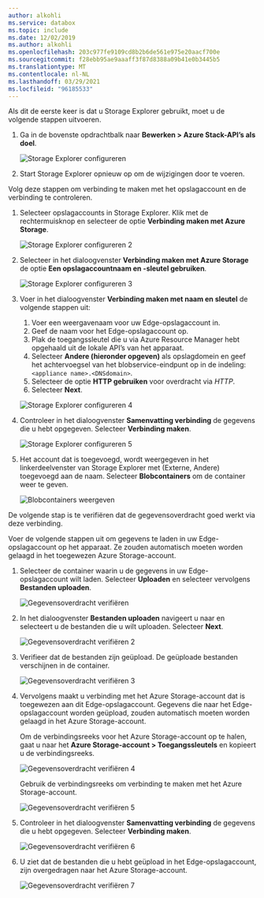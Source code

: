 ```yaml
---
author: alkohli
ms.service: databox
ms.topic: include
ms.date: 12/02/2019
ms.author: alkohli
ms.openlocfilehash: 203c977fe9109cd8b2b6de561e975e20aacf700e
ms.sourcegitcommit: f28ebb95ae9aaaff3f87d8388a09b41e0b3445b5
ms.translationtype: MT
ms.contentlocale: nl-NL
ms.lasthandoff: 03/29/2021
ms.locfileid: "96185533"
---
```

Als dit de eerste keer is dat u Storage Explorer gebruikt, moet u de volgende stappen uitvoeren.

1. Ga in de bovenste opdrachtbalk naar **Bewerken > Azure Stack-API’s als doel**.

    ![Storage Explorer configureren](media/azure-stack-edge-gateway-verify-connection-storage-explorer/connect-with-storage-explorer-1.png)

2. Start Storage Explorer opnieuw op om de wijzigingen door te voeren.


Volg deze stappen om verbinding te maken met het opslagaccount en de verbinding te controleren.

1. Selecteer opslagaccounts in Storage Explorer. Klik met de rechtermuisknop en selecteer de optie **Verbinding maken met Azure Storage**. 

    ![Storage Explorer configureren 2](media/azure-stack-edge-gateway-verify-connection-storage-explorer/connect-with-storage-explorer-2.png)

2. Selecteer in het dialoogvenster **Verbinding maken met Azure Storage** de optie **Een opslagaccountnaam en -sleutel gebruiken**.

    ![Storage Explorer configureren 3](media/azure-stack-edge-gateway-verify-connection-storage-explorer/connect-with-storage-explorer-3.png)

2. Voer in het dialoogvenster **Verbinding maken met naam en sleutel** de volgende stappen uit:

    1. Voer een weergavenaam voor uw Edge-opslagaccount in. 
    2. Geef de naam voor het Edge-opslagaccount op.
    3. Plak de toegangssleutel die u via Azure Resource Manager hebt opgehaald uit de lokale API’s van het apparaat.
    4. Selecteer **Andere (hieronder opgeven)** als opslagdomein en geef het achtervoegsel van het blobservice-eindpunt op in de indeling: `<appliance name>.<DNSdomain>`. 
    5. Selecteer de optie **HTTP gebruiken** voor overdracht via *HTTP*. 
    6. Selecteer **Next**.

    ![Storage Explorer configureren 4](media/azure-stack-edge-gateway-verify-connection-storage-explorer/connect-with-storage-explorer-4.png)    

3. Controleer in het dialoogvenster **Samenvatting verbinding** de gegevens die u hebt opgegeven. Selecteer **Verbinding maken**.

    ![Storage Explorer configureren 5](media/azure-stack-edge-gateway-verify-connection-storage-explorer/connect-with-storage-explorer-5.png)

4. Het account dat is toegevoegd, wordt weergegeven in het linkerdeelvenster van Storage Explorer met (Externe, Andere) toegevoegd aan de naam. Selecteer **Blobcontainers** om de container weer te geven.

    ![Blobcontainers weergeven](media/azure-stack-edge-gateway-verify-connection-storage-explorer/connect-with-storage-explorer-6.png)

De volgende stap is te verifiëren dat de gegevensoverdracht goed werkt via deze verbinding.

Voer de volgende stappen uit om gegevens te laden in uw Edge-opslagaccount op het apparaat. Ze zouden automatisch moeten worden gelaagd in het toegewezen Azure Storage-account.

1. Selecteer de container waarin u de gegevens in uw Edge-opslagaccount wilt laden. Selecteer **Uploaden** en selecteer vervolgens **Bestanden uploaden**.

    ![Gegevensoverdracht verifiëren](media/azure-stack-edge-gateway-verify-connection-storage-explorer/verify-data-transfer-1.png)

2. In het dialoogvenster **Bestanden uploaden** navigeert u naar en selecteert u de bestanden die u wilt uploaden. Selecteer **Next**.

    ![Gegevensoverdracht verifiëren 2](media/azure-stack-edge-gateway-verify-connection-storage-explorer/verify-data-transfer-2.png)

3. Verifieer dat de bestanden zijn geüpload. De geüploade bestanden verschijnen in de container.

    ![Gegevensoverdracht verifiëren 3](media/azure-stack-edge-gateway-verify-connection-storage-explorer/verify-data-transfer-3.png)

4. Vervolgens maakt u verbinding met het Azure Storage-account dat is toegewezen aan dit Edge-opslagaccount. Gegevens die naar het Edge-opslagaccount worden geüpload, zouden automatisch moeten worden gelaagd in het Azure Storage-account. 
    
    Om de verbindingsreeks voor het Azure Storage-account op te halen, gaat u naar het **Azure Storage-account > Toegangssleutels** en kopieert u de verbindingsreeks.

    ![Gegevensoverdracht verifiëren 4](media/azure-stack-edge-gateway-verify-connection-storage-explorer/verify-data-transfer-5.png)

    Gebruik de verbindingsreeks om verbinding te maken met het Azure Storage-account.  

    ![Gegevensoverdracht verifiëren 5](media/azure-stack-edge-gateway-verify-connection-storage-explorer/verify-data-transfer-4.png)


5. Controleer in het dialoogvenster **Samenvatting verbinding** de gegevens die u hebt opgegeven. Selecteer **Verbinding maken**.

    ![Gegevensoverdracht verifiëren 6](media/azure-stack-edge-gateway-verify-connection-storage-explorer/verify-data-transfer-6.png)

6. U ziet dat de bestanden die u hebt geüpload in het Edge-opslagaccount, zijn overgedragen naar het Azure Storage-account.

    ![Gegevensoverdracht verifiëren 7](media/azure-stack-edge-gateway-verify-connection-storage-explorer/verify-data-transfer-7.png)
